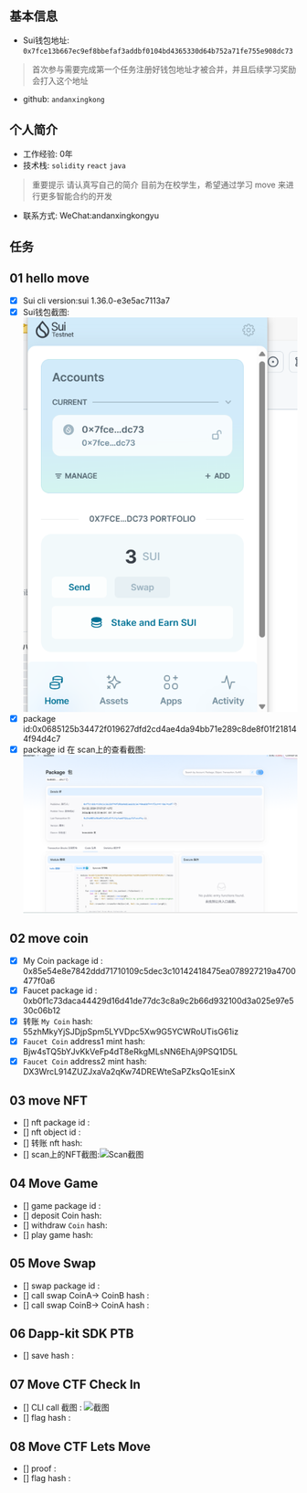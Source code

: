 ## 基本信息
- Sui钱包地址: `0x7fce13b667ec9ef8bbefaf3addbf0104bd4365330d64b752a71fe755e908dc73`
> 首次参与需要完成第一个任务注册好钱包地址才被合并，并且后续学习奖励会打入这个地址
- github: `andanxingkong`

## 个人简介
- 工作经验: 0年
- 技术栈: `solidity` `react` `java`
> 重要提示 请认真写自己的简介
 目前为在校学生，希望通过学习 move 来进行更多智能合约的开发
- 联系方式: WeChat:andanxingkongyu

## 任务

##   01 hello move  
- [x] Sui cli version:sui 1.36.0-e3e5ac7113a7
- [x] Sui钱包截图: ![Sui钱包截图](./images/qiaobao.png)
- [x] package id:0x0685125b34472f019627dfd2cd4ae4da94bb71e289c8de8f01f218144f94d4c7
- [x] package id 在 scan上的查看截图:![Scan截图](./images/id.png)

##   02 move coin
- [x] My Coin package id : 0x85e54e8e7842ddd71710109c5dec3c10142418475ea078927219a4700477f0a6
- [x] Faucet package id :  0xb0f1c73daca44429d16d41de77dc3c8a9c2b66d932100d3a025e97e530c06b12
- [x] 转账 `My Coin` hash: 55zhMkyYjSJDjpSpm5LYVDpc5Xw9G5YCWRoUTisG61iz
- [x] `Faucet Coin` address1 mint hash: Bjw4sTQ5bYJvKkVeFp4dT8eRkgMLsNN6EhAj9PSQ1D5L
- [x] `Faucet Coin` address2 mint hash: DX3WrcL914ZUZJxaVa2qKw74DREWteSaPZksQo1EsinX

##   03 move NFT
- [] nft package id :
- [] nft object id : 
- [] 转账 nft  hash:
- [] scan上的NFT截图:![Scan截图](./images/你的图片地址)

##   04 Move Game
- [] game package id :
- [] deposit Coin hash:
- [] withdraw `Coin` hash:
- [] play game hash:

##   05 Move Swap
- [] swap package id :
- [] call swap CoinA-> CoinB  hash :
- [] call swap CoinB-> CoinA  hash :

##   06 Dapp-kit SDK PTB
- [] save hash :

##   07 Move CTF Check In
- [] CLI call 截图 : ![截图](./images/你的图片地址)
- [] flag hash :

##   08 Move CTF Lets Move
- [] proof : 
- [] flag hash :
